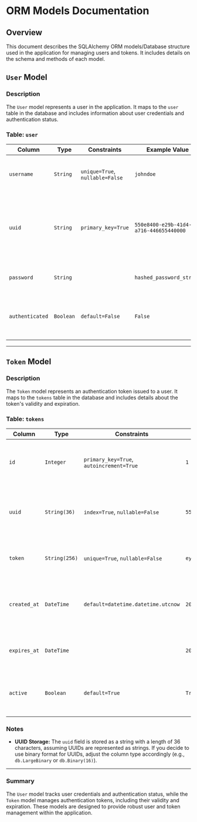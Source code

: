 # ORM Models Documentation

## Overview

This document describes the SQLAlchemy ORM models/Database structure used in the application for managing users and tokens. It includes details on the schema and methods of each model.

## `User` Model

### Description

The `User` model represents a user in the application. It maps to the `user` table in the database and includes information about user credentials and authentication status.

### Table: `user`

| Column       | Type     | Constraints       | Example Value           | Description                             |
|--------------|----------|-------------------|-------------------------|-----------------------------------------|
| `username`   | `String` | `unique=True`, `nullable=False` | `johndoe`               | The username of the user. Must be unique and not null. |
| `uuid`       | `String` | `primary_key=True` | `550e8400-e29b-41d4-a716-446655440000` | The UUID of the user, which serves as the primary key. This allows for changing the username. |
| `password`   | `String` |                   | `hashed_password_string` | The hashed password of the user. Optional. |
| `authenticated` | `Boolean` | `default=False` | `False`                 | Indicates whether the user is authenticated. Defaults to `False`. |

---

## `Token` Model

### Description

The `Token` model represents an authentication token issued to a user. It maps to the `tokens` table in the database and includes details about the token's validity and expiration.

### Table: `tokens`

| Column       | Type     | Constraints       | Example Value           | Description                             |
|--------------|----------|-------------------|-------------------------|-----------------------------------------|
| `id`         | `Integer` | `primary_key=True`, `autoincrement=True` | `1`                     | Primary key for indexing. Auto-increments with each new row. |
| `uuid`       | `String(36)` | `index=True`, `nullable=False` | `550e8400-e29b-41d4-a716-446655440000` | User ID associated with the token. Indexed for performance, not nullable. |
| `token`      | `String(256)` | `unique=True`, `nullable=False` | `eyJhbGciOiJIUzI1NiIsInR5cCI6IkpXVCJ9.eyJzdWIiOiIxMjM0NTY3ODkwIiwibmFtZSI6IkpvaG4gRG9lIiwiaWF0IjoxNTE2MjM5MDIyfQ.SflKxwRJSMeKKF2QT4fwpMeJf36POk6yJV_adQssw5c` | The actual token string. Must be unique and not null. |
| `created_at` | `DateTime` | `default=datetime.datetime.utcnow` | `2024-08-14 12:34:56` | Timestamp when the token was created. Defaults to the current time. |
| `expires_at` | `DateTime` |                   | `2024-08-15 12:34:56` | Timestamp when the token expires. Optional. |
| `active`     | `Boolean` | `default=True`    | `True`                  | Indicates whether the token is active. Defaults to `True`. |

### Notes

- **UUID Storage:** The `uuid` field is stored as a string with a length of 36 characters, assuming UUIDs are represented as strings. If you decide to use binary format for UUIDs, adjust the column type accordingly (e.g., `db.LargeBinary` or `db.Binary(16)`).

---

### Summary

The `User` model tracks user credentials and authentication status, while the `Token` model manages authentication tokens, including their validity and expiration. These models are designed to provide robust user and token management within the application.
